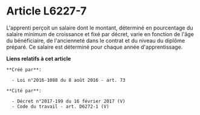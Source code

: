 # Article L6227-7

L'apprenti perçoit un salaire dont le montant, déterminé en pourcentage du salaire minimum de croissance et fixé par décret,
varie en fonction de l'âge du bénéficiaire, de l'ancienneté dans le contrat et du niveau du diplôme préparé. Ce salaire est
déterminé pour chaque année d'apprentissage.

**Liens relatifs à cet article**

	**Créé par**:

	  - Loi n°2016-1088 du 8 août 2016 - art. 73

	**Cité par**:

	  - Décret n°2017-199 du 16 février 2017 (V)
	  - Code du travail - art. D6272-1 (V)

